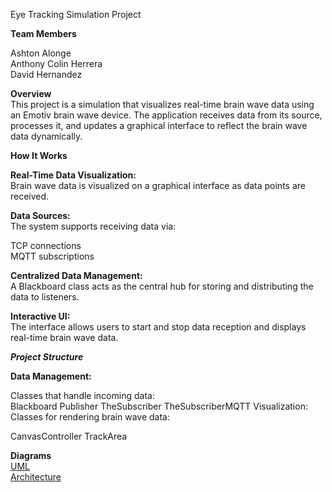 Eye Tracking Simulation Project

**Team Members**

Ashton Alonge <br>
Anthony Colin Herrera<br>
David Hernandez

**Overview** <br>
This project is a simulation that visualizes real-time brain wave data using an Emotiv brain wave device. The application receives data from its source, processes it, and updates a graphical interface to reflect the brain wave data dynamically.

**How It Works**

**Real-Time Data Visualization:** <br>
Brain wave data is visualized on a graphical interface as data points are received.

**Data Sources:** <br>
The system supports receiving data via:

TCP connections<br>
MQTT subscriptions<br>

**Centralized Data Management:**<br>
A Blackboard class acts as the central hub for storing and distributing the data to listeners.

**Interactive UI:**<br>
The interface allows users to start and stop data reception and displays real-time brain wave data.

***Project Structure***

**Data Management:**<br>

Classes that handle incoming data:<br>
Blackboard
Publisher
TheSubscriber
TheSubscriberMQTT
Visualization:
Classes for rendering brain wave data:

CanvasController
TrackArea

**Diagrams**<br>
[UML](https://lucid.app/lucidchart/69d0c9be-11c2-4c1d-98e8-85a34af699c4/edit?invitationId=inv_2f47569e-b400-44d5-9cc8-9e2b107dcc53&page=HWEp-vi-RSFO#) <br>
[Architecture](https://lucid.app/lucidchart/3879a143-ac14-4573-a6d0-43adef0e9144/edit?beaconFlowId=C2C31C0113EA8FC8&invitationId=inv_0c78ed9f-2a6c-4d9b-8537-34477a4595f6&page=0_0#)

